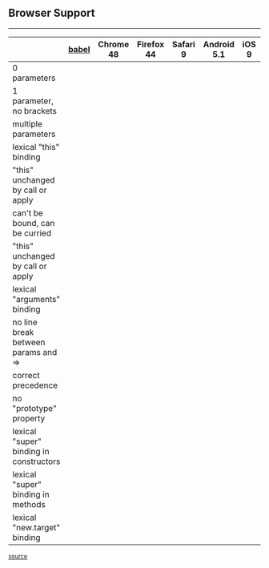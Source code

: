 ## Browser Support

---

<!-- wrapping the table breaks the rendering, so .support-table + table {} is used -->
<div class="support-table"></div>

|                                         | [babel](http://babeljs.io)  | Chrome 48   | Firefox 44  | Safari 9    | Android 5.1 | iOS 9       | Node 0.12   | Node 4.0    | IE 11       | Edge 13     |
|-----------------------------------------|:---------------------------:|:-----------:|:-----------:|:-----------:|:-----------:|:-----------:|:-----------:|:-----------:|:-----------:|:-----------:|
| 0 parameters                            | &nbsp;                      | &nbsp;      | &nbsp;      |             |             |             |             | &nbsp;      |             | &nbsp;      |
| 1 parameter, no brackets                | &nbsp;                      | &nbsp;      | &nbsp;      |             |             |             |             | &nbsp;      |             | &nbsp;      |
| multiple parameters                     | &nbsp;                      | &nbsp;      | &nbsp;      |             |             |             |             | &nbsp;      |             | &nbsp;      |
| lexical "this" binding                  | &nbsp;                      | &nbsp;      | &nbsp;      |             |             |             |             | &nbsp;      |             | &nbsp;      |
| "this" unchanged by call or apply       | &nbsp;                      | &nbsp;      | &nbsp;      |             |             |             |             | &nbsp;      |             | &nbsp;      |
| can't be bound, can be curried          | &nbsp;                      | &nbsp;      | &nbsp;      |             |             |             |             | &nbsp;      |             | &nbsp;      |
| "this" unchanged by call or apply       | &nbsp;                      | &nbsp;      | &nbsp;      |             |             |             |             | &nbsp;      |             | &nbsp;      |
| lexical "arguments" binding             | &nbsp;                      | &nbsp;      | &nbsp;      |             |             |             |             | &nbsp;      |             | &nbsp;      |
| no line break between params and =>     | &nbsp;                      | &nbsp;      | &nbsp;      |             |             |             |             | &nbsp;      |             | &nbsp;      |
| correct precedence                      |                             | &nbsp;      | &nbsp;      |             |             |             |             |             |             | &nbsp;      |
| no "prototype" property                 |                             | &nbsp;      | &nbsp;      |             |             |             |             | &nbsp;      |             | &nbsp;      |
| lexical "super" binding in constructors |                             |             |             |             |             |             |             |             |             | &nbsp;      |
| lexical "super" binding in methods      | &nbsp;                      |             |             |             |             |             |             |             |             | &nbsp;      |
| lexical "new.target" binding            |                             | &nbsp;      | &nbsp;      |             |             |             |             |             |             | &nbsp;      |


<small>[source](https://kangax.github.io/compat-table/es6/#test-arrow_functions)</small>
